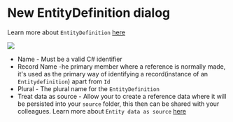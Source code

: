 # New EntityDefinition dialog

Learn more about `EntityDefinition` [here](EntityDefinition.html)

![](https://lh3.googleusercontent.com/-owGElcV7x1Y/VnU2Vp-mkkI/AAAAAAAAKiI/xrII8zQHcZc/s2048-Ic42/%25255BUNSET%25255D.png)

* Name - Must be a valid C# identifier
* Record Name -he primary member where a reference is normally made, it's used as the primary way of identifying a record(instance of an `Entitydefinition`) apart from `Id`
* Plural - The plural name for the `EntityDefinition`
* Treat data as source - Allow your to create a reference data where it will be persisted into your `source` folder, this then can be shared with your colleagues. Learn more about `Entity data as source` [here](treat.data.as.source.md.html)
